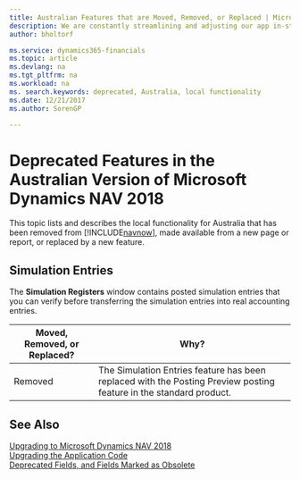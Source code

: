 ```yaml
---
title: Australian Features that are Moved, Removed, or Replaced | Microsoft Docs
description: We are constantly streamlining and adjusting our app in-step with market developments. Read about the features for Australia that we have moved, removed, or replaced.
author: bholtorf

ms.service: dynamics365-financials
ms.topic: article
ms.devlang: na
ms.tgt_pltfrm: na
ms.workload: na
ms. search.keywords: deprecated, Australia, local functionality
ms.date: 12/21/2017
ms.author: SorenGP

---
```


# Deprecated Features in the Australian Version of Microsoft Dynamics NAV 2018
This topic lists and describes the local functionality for Australia that has been removed from [!INCLUDE[navnow](includes/navnow_md.md)], made available from a new page or report, or replaced by a new feature.

## Simulation Entries
The **Simulation Registers** window contains posted simulation entries that you can verify before transferring the simulation entries into real accounting entries.

|Moved, Removed, or Replaced?|Why?|
|----|----|
|Removed|The Simulation Entries feature has been replaced with the Posting Preview posting feature in the standard product.|

## See Also
[Upgrading to Microsoft Dynamics NAV 2018](upgrading-to-microsoft-dynamics-nav.md)  
[Upgrading the Application Code](upgrading-the-application-code.md)  
[Deprecated Fields, and Fields Marked as Obsolete](deprecated-fields.md)
